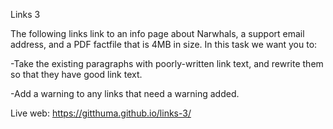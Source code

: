 Links 3

The following links link to an info page about Narwhals, a support email address, and a PDF factfile that is 4MB in size. In this task we want you to:

-Take the existing paragraphs with poorly-written link text, and rewrite them so that they have good link text.

-Add a warning to any links that need a warning added.

Live web: https://gitthuma.github.io/links-3/
